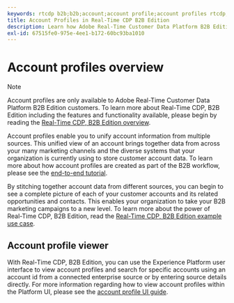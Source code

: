 ```yaml
---
keywords: rtcdp b2b;b2b;account;account profile;account profiles rtcdp;real-time customer data platform;
title: Account Profiles in Real-Time CDP B2B Edition
description: Learn how Adobe Real-Time Customer Data Platform B2B Edition enables you to unify account information from multiple sources using account profiles.
exl-id: 67515fe0-975e-4ee1-b172-60bc93ba1010
---
```

# Account profiles overview

>[!NOTE]
>
>Account profiles are only available to Adobe Real-Time Customer Data Platform B2B Edition customers. To learn more about Real-Time CDP, B2B Edition including the features and functionality available, please begin by reading the [Real-Time CDP, B2B Edition overview](../b2b-overview.md).

Account profiles enable you to unify account information from multiple sources. This unified view of an account brings together data from across your many marketing channels and the diverse systems that your organization is currently using to store customer account data. To learn more about how account profiles are created as part of the B2B workflow, please see the [end-to-end tutorial](../b2b-tutorial.md).

By stitching together account data from different sources, you can begin to see a complete picture of each of your customer accounts and its related opportunities and contacts. This enables your organization to take your B2B marketing campaigns to a new level. To learn more about the power of Real-Time CDP, B2B Edition, read the [Real-Time CDP, B2B Edition example use case](../b2b-use-case.md).

## Account profile viewer

With Real-Time CDP, B2B Edition, you can use the Experience Platform user interface to view account profiles and search for specific accounts using an account id from a connected enterprise source or by entering source details directly. For more information regarding how to view account profiles within the Platform UI, please see the [account profile UI guide](account-profile-ui-guide.md).
